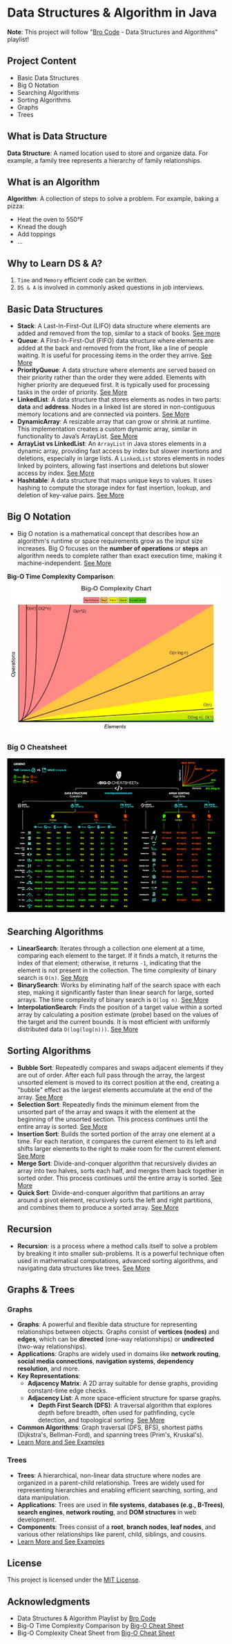 # Data Structures & Algorithm in Java

**Note**: This project will follow "[Bro Code](https://www.youtube.com/@BroCodez) - Data Structures and Algorithms" playlist!

## Project Content
- Basic Data Structures
- Big O Notation
- Searching Algorithms
- Sorting Algorithms
- Graphs
- Trees

## What is Data Structure
**Data Structure**: A named location used to store and organize data. For example, a family tree represents a hierarchy of family relationships.

## What is an Algorithm

**Algorithm**: A collection of steps to solve a problem. For example, baking a pizza:
- Heat the oven to 550&deg;F
- Knead the dough
- Add toppings
- ...

## Why to Learn DS & A?
1. `Time` and `Memory` efficient code can be written.
2. `DS & A` is involved in commonly asked questions in job interviews.

## Basic Data Structures

- **Stack**: A Last-In-First-Out (LIFO) data structure where elements are added and removed from the top, similar to a stack of books. [See more](./src/DataStructures/stacks/STACK.md)
- **Queue**: A First-In-First-Out (FIFO) data structure where elements are added at the back and removed from the front, like a line of people waiting. It is useful for processing items in the order they arrive. [See More](./src/DataStructures/queues/QUEUE.md)
- **PriorityQueue**: A data structure where elements are served based on their priority rather than the order they were added. Elements with higher priority are dequeued first. It is typically used for processing tasks in the order of priority. [See More](./src/DataStructures/priorityQueues/PRIORITYQUEUE.md)
- **LinkedList**: A data structure that stores elements as nodes in two parts: **data** and **address**. Nodes in a linked list are stored in non-contiguous memory locations and are connected via pointers. [See More](./src/DataStructures/linkedLists/LINKEDLIST.md)
- **DynamicArray**: A resizable array that can grow or shrink at runtime. This implementation creates a custom dynamic array, similar in functionality to Java’s ArrayList. [See More](./src/DataStructures/dynamicArrays/DYNAMICARRAY.md)
- **ArrayList vs LinkedList**: An `ArrayList` in Java stores elements in a dynamic array, providing fast access by index but slower insertions and deletions, especially in large lists. A `LinkedList` stores elements in nodes linked by pointers, allowing fast insertions and deletions but slower access by index. [See More](./src/DataStructures/arraylistVsLinkedlist/COMPARISON.md)
- **Hashtable**: A data structure that maps unique keys to values. It uses hashing to compute the storage index for fast insertion, lookup, and deletion of key-value pairs. [See More](./src/DataStructures/hashTables/HASHTABLE.md)

## Big O Notation

- Big O notation is a mathematical concept that describes how an algorithm's runtime or space requirements grow as the input size increases. Big O focuses on the **number of operations** or **steps** an algorithm needs to complete rather than exact execution time, making it machine-independent. [See More](./src/bigO/BIGO.md)

**Big-O Time Complexity Comparison**:
![Big-O Time Complexity Comparison](./images/Big-O-Complexity-Comparison.jpeg)

### Big O Cheatsheet

![Big-O Complexity Cheatsheet](./images/big-o-cheat-sheet-poster.png)

## Searching Algorithms

- **LinearSearch**: Iterates through a collection one element at a time, comparing each element to the target. If it finds a match, it returns the index of that element; otherwise, it returns `-1`, indicating that the element is not present in the collection. The time complexity of binary search is `O(n)`. [See More](./src/SearchAlgorithms/linearSearch/LINEARSEARCH.md)
- **BinarySearch**: Works by eliminating half of the search space with each step, making it significantly faster than linear search for large, sorted arrays. The time complexity of binary search is `O(log n)`. [See More](./src/SearchAlgorithms/binarySearch/BINARYSEARCH.md)
- **InterpolationSearch**: Finds the position of a target value within a sorted array by calculating a position estimate (probe) based on the values of the target and the current bounds. It is most efficient with uniformly distributed data `O(log(log(n)))`. [See More](./src/SearchAlgorithms/interpolationSearch/INTERPOLATION.md)

## Sorting Algorithms

- **Bubble Sort**: Repeatedly compares and swaps adjacent elements if they are out of order. After each full pass through the array, the largest unsorted element is moved to its correct position at the end, creating a "bubble" effect as the largest elements accumulate at the end of the array. [See More](./src/SortAlgorithms/bubbleSort/BUBBLESORT.md)
- **Selection Sort**: Repeatedly finds the minimum element from the unsorted part of the array and swaps it with the element at the beginning of the unsorted section. This process continues until the entire array is sorted. [See More](./src/SortAlgorithms/selectionSort/SELECTIONSORT.md)
- **Insertion Sort**: Builds the sorted portion of the array one element at a time. For each iteration, it compares the current element to its left and shifts larger elements to the right to make room for the current element. [See More](./src/SortAlgorithms/insertionSort/INSERTIONSORT.md)
- **Merge Sort**: Divide-and-conquer algorithm that recursively divides an array into two halves, sorts each half, and merges them back together in sorted order. This process continues until the entire array is sorted. [See More](./src/SortAlgorithms/mergeSort/MERGESORT.md)
- **Quick Sort**: Divide-and-conquer algorithm that partitions an array around a pivot element, recursively sorts the left and right partitions, and combines them to produce a sorted array. [See More](./src/SortAlgorithms/quickSort/QUICKSORT.md)

## Recursion

- **Recursion**: is a process where a method calls itself to solve a problem by breaking it into smaller sub-problems. It is a powerful technique often used in mathematical computations, advanced sorting algorithms, and navigating data structures like trees. [See More](./src/Recursion/RECURSION.md)

## Graphs & Trees

### Graphs
- **Graphs**: A powerful and flexible data structure for representing relationships between objects. Graphs consist of **vertices (nodes)** and **edges**, which can be **directed** (one-way relationships) or **undirected** (two-way relationships).
- **Applications**: Graphs are widely used in domains like **network routing**, **social media connections**, **navigation systems**, **dependency resolution**, and more.
- **Key Representations**:
  - **Adjacency Matrix**: A 2D array suitable for dense graphs, providing constant-time edge checks.
  - **Adjacency List**: A more space-efficient structure for sparse graphs.
    - **Depth First Search (DFS)**: A traversal algorithm that explores depth before breadth, often used for pathfinding, cycle detection, and topological sorting. [See More](./src/Graphs/DepthFirstSearch/DFS.md)
- **Common Algorithms**: Graph traversal (DFS, BFS), shortest paths (Dijkstra's, Bellman-Ford), and spanning trees (Prim's, Kruskal's).
- [Learn More and See Examples](./src/Graphs/GRAPHS.md)

### Trees
- **Trees**: A hierarchical, non-linear data structure where nodes are organized in a parent-child relationship. Trees are widely used for representing hierarchies and enabling efficient searching, sorting, and data manipulation.
- **Applications**: Trees are used in **file systems**, **databases (e.g., B-Trees)**, **search engines**, **network routing**, and **DOM structures** in web development.
- **Components**: Trees consist of a **root**, **branch nodes**, **leaf nodes**, and various other relationships like parent, child, siblings, and cousins.
- [Learn More and See Examples](./src/Trees/TREES.md)

## License
This project is licensed under the [MIT License](./LICENSE.md).

## Acknowledgments

- Data Structures & Algorithm Playlist by [Bro Code](https://www.youtube.com/@BroCodez)
- Big-O Time Complexity Comparison by [Big-O Cheat Sheet](https://www.bigocheatsheet.com/)
- Big-O Complexity Cheat Sheet from [Big-O Cheat Sheet](https://www.bigocheatsheet.com/)
